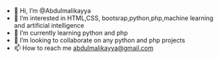 - 👋 Hi, I’m @Abdulmalikayya
- 👀 I’m interested in HTML,CSS, bootsrap,python,php,machine learning and artificial intelligence
- 🌱 I’m currently learning python and php
- 💞️ I’m looking to collaborate on any python and php projects
- 📫 How to reach me abdulmalikayya@gmail.com

<!---
Abdulmalikayya/Abdulmalikayya is a ✨ special ✨ repository because its `README.md` (this file) appears on your GitHub profile.
You can click the Preview link to take a look at your changes.
--->
